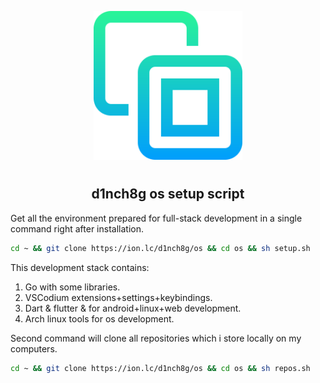 <p align="center">
<img style="align: center; padding-left: 10px; padding-right: 10px; padding-bottom: 10px;" width="238px" height="238px" src="./logo.png" />
</p>

<h2 align="center">d1nch8g os setup script</h2>

Get all the environment prepared for full-stack development in a single command right after installation.

```sh
cd ~ && git clone https://ion.lc/d1nch8g/os && cd os && sh setup.sh
```

This development stack contains:

1. Go with some libraries.
1. VSCodium extensions+settings+keybindings.
1. Dart & flutter & for android+linux+web development.
1. Arch linux tools for os development.

Second command will clone all repositories which i store locally on my computers.

```sh
cd ~ && git clone https://ion.lc/d1nch8g/os && cd os && sh repos.sh
```
